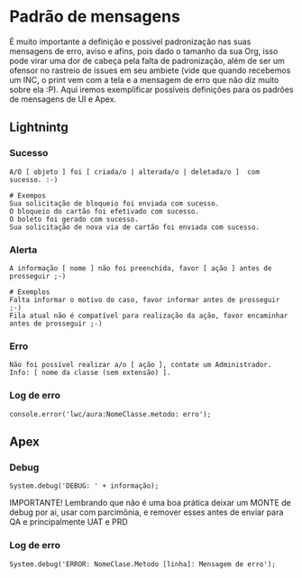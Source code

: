 # Padrão de mensagens

É muito importante a definição e possivel padronização nas suas mensagens de erro, aviso e afins, pois dado o tamanho da sua Org, isso pode virar uma dor de cabeça pela falta de padronização, além de ser um ofensor no rastreio de issues em seu ambiete (vide que quando recebemos um INC, o print vem com a tela e a mensagem de erro que não diz muito sobre ela :P). Aqui iremos exemplificar possíveis definições para os padrões de mensagens de UI e Apex.

## Lightnintg

### Sucesso

```
A/O [ objeto ] foi [ criada/o | alterada/o | deletada/o ]  com sucesso. :-)

# Exempos
Sua solicitação de bloqueio foi enviada com sucesso.
O bloqueio do cartão foi efetivado com sucesso.
O boleto foi gerado com sucesso.
Sua solicitação de nova via de cartão foi enviada com sucesso.
```

### Alerta

```
A informação [ nome ] não foi preenchida, favor [ ação ] antes de prosseguir ;-)

# Exemplos
Falta informar o motivo do caso, favor informar antes de prosseguir ;-)
Fila atual não é compatível para realização da ação, favor encaminhar antes de prosseguir ;-)
```

### Erro

```
Não foi possível realizar a/o [ ação ], contate um Administrador. Info: [ nome da classe (sem extensão) ].
```

### Log de erro

```
console.error('lwc/aura:NomeClasse.metodo: erro');
```

## Apex

### Debug

```
System.debug('DEBUG: ' + informação);
```

IMPORTANTE! Lembrando que não é uma boa prática deixar um MONTE de debug por ai, usar com parcimônia, e remover esses antes de enviar para QA e principalmente UAT e PRD

### Log de erro

```
System.debug('ERROR: NomeClase.Metodo [linha]: Mensagem de erro');
```
